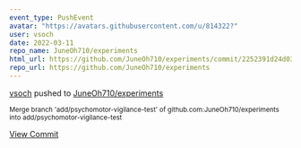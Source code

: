 ```yaml
---
event_type: PushEvent
avatar: "https://avatars.githubusercontent.com/u/814322?"
user: vsoch
date: 2022-03-11
repo_name: JuneOh710/experiments
html_url: https://github.com/JuneOh710/experiments/commit/2252391d24d032f1127ebf759214e1860973f0ec
repo_url: https://github.com/JuneOh710/experiments
---
```


<a href='https://github.com/vsoch' target='_blank'>vsoch</a> pushed to <a href='https://github.com/JuneOh710/experiments' target='_blank'>JuneOh710/experiments</a>

<small>Merge branch 'add/psychomotor-vigilance-test' of github.com:JuneOh710/experiments into add/psychomotor-vigilance-test</small>

<a href='https://github.com/JuneOh710/experiments/commit/2252391d24d032f1127ebf759214e1860973f0ec' target='_blank'>View Commit</a>